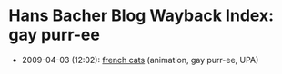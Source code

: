 # Hans Bacher Blog Wayback Index: gay purr-ee

* 2009-04-03 (12:02): [french cats](https://web.archive.org/web/https://one1more2time3.wordpress.com/2009/04/03/french-cats/) (animation, gay purr-ee, UPA)